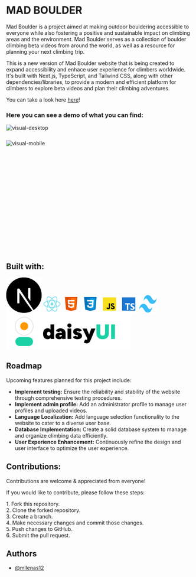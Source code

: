# MAD BOULDER

Mad Boulder is a project aimed at making outdoor bouldering accessible to everyone while also fostering a positive and sustainable impact on climbing areas and the environment. Mad Boulder serves as a collection of boulder climbing beta videos from around the world, as well as a resource for planning your next climbing trip.

This is a new version of Mad Boulder website that is being created to expand accessibility and enhace user experience for climbers worldwide.
It's built with Next.js, TypeScript, and Tailwind CSS, along with other dependencies/libraries, to provide a modern and efficient platform for climbers to explore beta videos and plan their climbing adventures.

You can take a look here [here](https://mad-boulder.vercel.app)!

### Here you can see a demo of what you can find:

<div style="flex: 3; ">
  <div style="flex: 3; padding-bottom: 25px">
    <img src="./public/logo/readme/visual-dk.gif" alt="visual-desktop" style="max-width: 100%;">
  </div>
  <div style="flex: 1; height: 300px;">
    <img src="./public/logo/readme/visuals-mb.gif" alt="visual-mobile" style="max-width: 100%;">
  </div>
</div>

## Built with:

![next.js](./public/logo/readme/nextjs.svg)
![react](./public/logo/readme/react-logo.png)
![html](./public/logo/readme/html.png)
![css](./public/logo/readme/css.png)
![js](./public/logo/readme/js.png)
![typescript](./public/logo/readme/typescript.png)
![tailwind](./public/logo/readme/tailwind.png)
![daisyui](./public/logo/readme/daisyui.svg)

## Roadmap

Upcoming features planned for this project include:

- **Implement testing:** Ensure the reliability and stability of the website through comprehensive testing procedures.
- **Implement admin profile:** Add an administrator profile to manage user profiles and uploaded videos.
- **Language Localization:** Add language selection functionality to the website to cater to a diverse user base.
- **Database Implementation:** Create a solid database system to manage and organize climbing data efficiently.
- **User Experience Enhancement:** Continuously refine the design and user interface to optimize the user experience.

## Contributions:

Contributions are welcome & appreciated from everyone!

If you would like to contribute, please follow these steps:

1\. Fork this repository.  
 2\. Clone the forked repository.  
 3\. Create a branch.  
 4\. Make necessary changes and commit those changes.  
 5\. Push changes to GitHub.  
 6\. Submit the pull request.

## Authors

- [@mllenas12](https://www.github.com/mllenas12)
